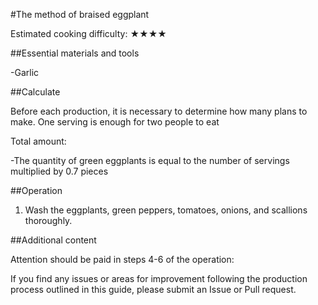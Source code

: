 #The method of braised eggplant

Estimated cooking difficulty: ★★★★

##Essential materials and tools

-Garlic

##Calculate

Before each production, it is necessary to determine how many plans to make. One serving is enough for two people to eat

Total amount:

-The quantity of green eggplants is equal to the number of servings multiplied by 0.7 pieces

##Operation

1. Wash the eggplants, green peppers, tomatoes, onions, and scallions thoroughly.

##Additional content

Attention should be paid in steps 4-6 of the operation:

If you find any issues or areas for improvement following the production process outlined in this guide, please submit an Issue or Pull request.